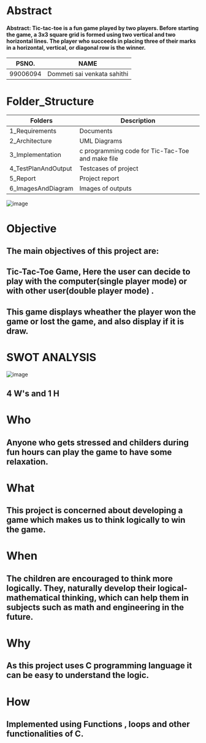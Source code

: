 # Abstract
#### Abstract: Tic-tac-toe is a fun game played by two players. Before starting the game, a 3x3 square grid is formed using two vertical and two horizontal lines. The player who succeeds in placing three of their marks in a horizontal, vertical, or diagonal row is the winner.
| PSNO. | NAME |
| -- | -- |
| 99006094 | Dommeti sai venkata sahithi |
# Folder_Structure
| Folders | Description |
| -- | -- |
| 1_Requirements | Documents |
| 2_Architecture | UML Diagrams |
| 3_Implementation | c programming code for Tic-Tac-Toe and make file |
| 4_TestPlanAndOutput | Testcases of project |
| 5_Report | Project report |
| 6_ImagesAndDiagram | Images of outputs |
![image](https://user-images.githubusercontent.com/89722251/132488852-b1b6c553-a6ff-465f-b540-9dcb17387f26.png)
# Objective
## The main objectives of this project are:

## Tic-Tac-Toe Game, Here the user can decide to play with the computer(single player mode) or with other user(double player mode) .
## This game displays wheather the player won the game or lost the game, and also display if it is draw.
# SWOT ANALYSIS
![image](https://user-images.githubusercontent.com/89722251/132489093-74db5208-d7ad-4bbb-ae92-bdd5ff7350d4.png)
## 4 W's and 1 H
# Who
## Anyone who gets stressed and childers during fun hours can play the game to have some relaxation.

# What
## This project is concerned about developing a game which makes us to think logically to win the game.

# When
## The children are encouraged to think more logically. They, naturally develop their logical-mathematical thinking, which can help them in subjects such as math and engineering in the future.

# Why
## As this project uses C programming language it can be easy to understand the logic.

# How
## Implemented using Functions , loops and other functionalities of C.


